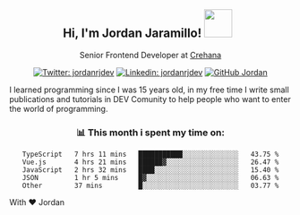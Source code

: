 <div align="center">
<h2 style="margin-right:10px;">Hi, I'm Jordan Jaramillo! <img src="https://media.giphy.com/media/Wj7lNjMNDxSmc/source.gif" width="50" > </h2>

<p>Senior Frontend Developer at <a href="https://www.crehana.com/">Crehana</a></p>

[![Twitter: jordanrjdev](https://img.shields.io/twitter/follow/jordanrjdev?style=social)](https://twitter.com/jordanrjdev)
[![Linkedin: jordanrjdev](https://img.shields.io/badge/-jordanrjdev-blue?style=flat-square&logo=Linkedin&logoColor=white&link=https://www.linkedin.com/in/jordanrjdev/)](https://www.linkedin.com/in/jordanrjdev/)
[![GitHub Jordan](https://img.shields.io/github/followers/jnadroj?label=follow&style=social)](https://github.com/jnadroj)

</div>
I learned programming since I was 15 years old, in my free time I write small publications and tutorials in DEV Comunity to help people who want to enter the world of programming.

<div align="center">

### 📊 **This month i spent my time on:**

<!--START_SECTION:waka-->

```text
TypeScript   7 hrs 11 mins   ███████████░░░░░░░░░░░░░░   43.75 %
Vue.js       4 hrs 21 mins   ██████▓░░░░░░░░░░░░░░░░░░   26.47 %
JavaScript   2 hrs 32 mins   ████░░░░░░░░░░░░░░░░░░░░░   15.40 %
JSON         1 hr 5 mins     █▓░░░░░░░░░░░░░░░░░░░░░░░   06.63 %
Other        37 mins         █░░░░░░░░░░░░░░░░░░░░░░░░   03.77 %
```

<!--END_SECTION:waka-->

</div>

With ❤️ Jordan
